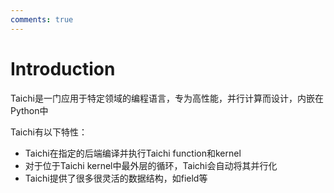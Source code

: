 ```yaml
---
comments: true
---
```


# Introduction

Taichi是一门应用于特定领域的编程语言，专为高性能，并行计算而设计，内嵌在Python中

Taichi有以下特性：

- Taichi在指定的后端编译并执行Taichi function和kernel
- 对于位于Taichi kernel中最外层的循环，Taichi会自动将其并行化
- Taichi提供了很多很灵活的数据结构，如field等


